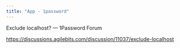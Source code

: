 ```yaml
---
title: "App - 1password"
---
```


Exclude localhost? — 1Password Forum

https://discussions.agilebits.com/discussion/11037/exclude-localhost
